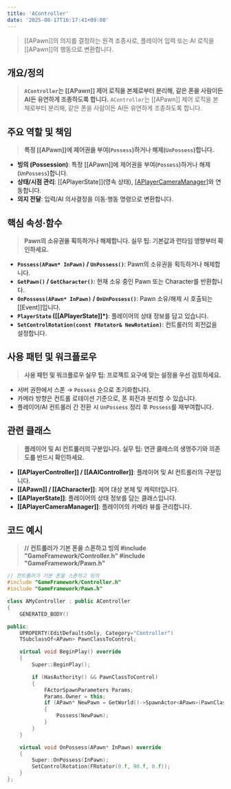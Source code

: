 ```yaml
---
title: 'AController'
date: '2025-08-17T16:17:41+09:00'
---
```

> [[APawn]]의 의지를 결정하는 원격 조종사로, 플레이어 입력 또는 AI 로직을 [[APawn]]의 행동으로 변환합니다.

## 개요/정의
> **`AController`는 [[APawn]] 제어 로직을 본체로부터 분리해, 같은 폰을 사람이든 AI든 유연하게 조종하도록 합니다.**
`AController`는 [[APawn]] 제어 로직을 본체로부터 분리해, 같은 폰을 사람이든 AI든 유연하게 조종하도록 합니다.

## 주요 역할 및 책임
> **특정 [[APawn]]에 제어권을 부여(`Possess`)하거나 해제(`UnPossess`)합니다.**
* **빙의 (Possession)**:
	특정 [[APawn]]에 제어권을 부여(`Possess`)하거나 해제(`UnPossess`)합니다.
* **상태/시점 관리**:
	[[APlayerState]](영속 상태), [[APlayerCameraManager]](카메라)와 연동합니다.
* **의지 전달**:
	입력/AI 의사결정을 이동·행동 명령으로 변환합니다.

## 핵심 속성·함수
> **Pawn의 소유권을 획득하거나 해제합니다. 실무 팁: 기본값과 런타임 영향부터 확인하세요.**
* **`Possess(APawn* InPawn)` / `UnPossess()`**:
	Pawn의 소유권을 획득하거나 해제합니다.
* **`GetPawn()` / `GetCharacter()`**:
	현재 소유 중인 Pawn 또는 Character를 반환합니다.
* **`OnPossess(APawn* InPawn)` / `OnUnPossess()`**:
	Pawn 소유/해제 시 호출되는 [[Event]]입니다.
* **`PlayerState` ([[APlayerState]]*)**:
	플레이어의 상태 정보를 담고 있습니다.
* **`SetControlRotation(const FRotator& NewRotation)`**:
	컨트롤러의 회전값을 설정합니다.

## 사용 패턴 및 워크플로우
> **사용 패턴 및 워크플로우 실무 팁: 프로젝트 요구에 맞는 설정을 우선 검토하세요.**
* 서버 권한에서 스폰 → `Possess` 순으로 초기화합니다.
* 카메라 방향은 컨트롤 로테이션 기준으로, 폰 회전과 분리할 수 있습니다.
* 플레이어/AI 컨트롤러 간 전환 시 `UnPossess` 정리 후 `Possess`를 재부여합니다.

## 관련 클래스
> **플레이어 및 AI 컨트롤러의 구분입니다. 실무 팁: 연관 클래스의 생명주기와 의존도를 반드시 확인하세요.**
* **[[APlayerController]] / [[AAIController]]**:
	플레이어 및 AI 컨트롤러의 구분입니다.
* **[[APawn]] / [[ACharacter]]**:
	제어 대상 본체 및 캐릭터입니다.
* **[[APlayerState]]**:
	플레이어의 상태 정보를 담는 클래스입니다.
* **[[APlayerCameraManager]]**:
	플레이어의 카메라 뷰를 관리합니다.

## 코드 예시
> **// 컨트롤러가 기본 폰을 스폰하고 빙의 #include "GameFramework/Controller.h" #include "GameFramework/Pawn.h"**
```cpp
// 컨트롤러가 기본 폰을 스폰하고 빙의
#include "GameFramework/Controller.h"
#include "GameFramework/Pawn.h"

class AMyController : public AController
{
    GENERATED_BODY()

public:
    UPROPERTY(EditDefaultsOnly, Category="Controller")
    TSubclassOf<APawn> PawnClassToControl;

    virtual void BeginPlay() override
    {
        Super::BeginPlay();

        if (HasAuthority() && PawnClassToControl)
        {
            FActorSpawnParameters Params;
            Params.Owner = this;
            if (APawn* NewPawn = GetWorld()->SpawnActor<APawn>(PawnClassToControl, FVector::ZeroVector, FRotator::ZeroRotator, Params))
            {
                Possess(NewPawn);
            }
        }
    }

    virtual void OnPossess(APawn* InPawn) override
    {
        Super::OnPossess(InPawn);
        SetControlRotation(FRotator(0.f, 90.f, 0.f));
    }
};
```